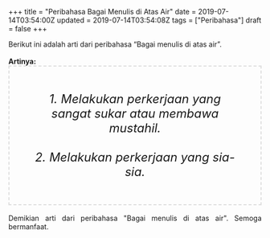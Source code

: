 +++
title = "Peribahasa Bagai Menulis di Atas Air"
date = 2019-07-14T03:54:00Z
updated = 2019-07-14T03:54:08Z
tags = ["Peribahasa"]
draft = false
+++

<div dir="ltr" style="text-align: left;" trbidi="on"><div style="text-align: justify;">Berikut ini adalah arti dari peribahasa “Bagai menulis di atas air”.</div><br /><div style="text-align: justify;"><b>Artinya:</b></div><div style="border: 2px dashed #ddd; font-size: 24px; height: auto; margin: 0 auto; padding: 50px; text-align: center; width: auto;"><i>1. Melakukan perkerjaan yang sangat sukar atau membawa mustahil.<br /><br />2. Melakukan perkerjaan yang sia-sia.</i></div><div style="text-align: justify;"><br /></div><div style="text-align: justify;">Demikian arti dari peribahasa "Bagai menulis di atas air". Semoga bermanfaat.</div></div>
